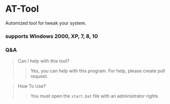# AT-Tool

Automized tool for tweak your system.

### supports Windows 2000, XP, 7, 8, 10

### Q&A

> Can I help with this tool?
> > Yes, you can help with this program. For help, please create pull request.

> How To Use?
> > You must open the `start.bat` file with an administrator rights
